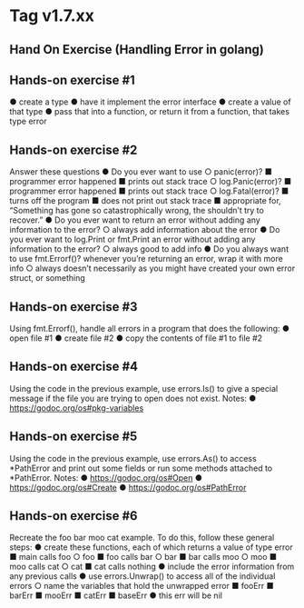 Tag v1.7.xx
===========

Hand On Exercise (Handling Error in golang)
--------------------------------------------
Hands-on exercise #1
-------------------
● create a type
● have it implement the error interface
● create a value of that type
● pass that into a function, or return it from a function, that takes type error

Hands-on exercise #2
--------------------
Answer these questions
● Do you ever want to use
    ○ panic(error)?
        ■ programmer error happened
        ■ prints out stack trace
    ○ log.Panic(error)?
        ■ programmer error happened
        ■ prints out stack trace
    ○ log.Fatal(error)?
        ■ turns off the program
        ■ does not print out stack trace
        ■ appropriate for, “Something has gone so catastrophically wrong, the
        shouldn’t try to recover.”
● Do you ever want to return an error without adding any information to the error?
    ○ always add information about the error
● Do you ever want to log.Print or fmt.Print an error without adding any information to the
error?
    ○ always good to add info
● Do you always want to use fmt.Errorf()?
     whenever you’re returning an error, wrap it with more info
    ○ always doesn’t necessarily as you might have created your own error struct, or
something

Hands-on exercise #3
-------------------
Using fmt.Errorf(), handle all errors in a program that does the following:
● open file #1
● create file #2
● copy the contents of file #1 to file #2


Hands-on exercise #4
--------------------
Using the code in the previous example, use errors.Is() to give a special message if the file you
are trying to open does not exist. Notes:
● https://godoc.org/os#pkg-variables


Hands-on exercise #5
--------------------
Using the code in the previous example, use errors.As() to access *PathError and print out some
fields or run some methods attached to *PathError. Notes:
● https://godoc.org/os#Open
● https://godoc.org/os#Create
● https://godoc.org/os#PathError


Hands-on exercise #6
--------------------
Recreate the foo bar moo cat example. To do this, follow these general steps:
● create these functions, each of which returns a value of type error
    ■ main calls foo
        ○ foo
    ■ foo calls bar
        ○ bar
    ■ bar calls moo
        ○ moo
    ■ moo calls cat
        ○ cat
    ■ cat calls nothing
● include the error information from any previous calls
● use errors.Unwrap() to access all of the individual errors
    ○ name the variables that hold the unwrapped error
        ■ fooErr
        ■ barErr
        ■ mooErr
        ■ catErr
        ■ baseErr
● this err will be nil

